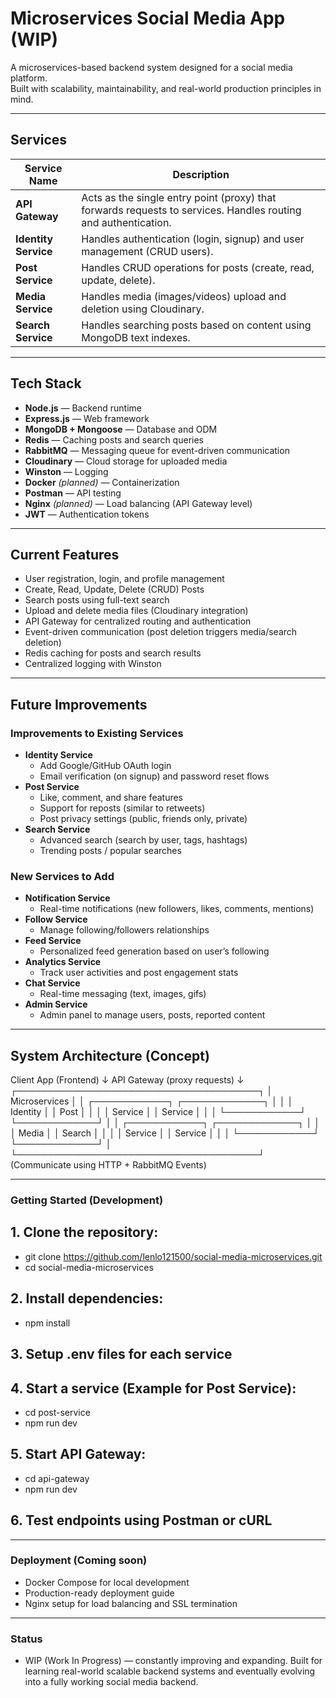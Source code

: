 # Microservices Social Media App (WIP)

A microservices-based backend system designed for a social media platform.  
Built with scalability, maintainability, and real-world production principles in mind.

---

## Services

| Service Name         | Description                                                                                                    |
| -------------------- | -------------------------------------------------------------------------------------------------------------- |
| **API Gateway**      | Acts as the single entry point (proxy) that forwards requests to services. Handles routing and authentication. |
| **Identity Service** | Handles authentication (login, signup) and user management (CRUD users).                                       |
| **Post Service**     | Handles CRUD operations for posts (create, read, update, delete).                                              |
| **Media Service**    | Handles media (images/videos) upload and deletion using Cloudinary.                                            |
| **Search Service**   | Handles searching posts based on content using MongoDB text indexes.                                           |

---

## Tech Stack

- **Node.js** — Backend runtime
- **Express.js** — Web framework
- **MongoDB + Mongoose** — Database and ODM
- **Redis** — Caching posts and search queries
- **RabbitMQ** — Messaging queue for event-driven communication
- **Cloudinary** — Cloud storage for uploaded media
- **Winston** — Logging
- **Docker** _(planned)_ — Containerization
- **Postman** — API testing
- **Nginx** _(planned)_ — Load balancing (API Gateway level)
- **JWT** — Authentication tokens

---

## Current Features

- User registration, login, and profile management
- Create, Read, Update, Delete (CRUD) Posts
- Search posts using full-text search
- Upload and delete media files (Cloudinary integration)
- API Gateway for centralized routing and authentication
- Event-driven communication (post deletion triggers media/search deletion)
- Redis caching for posts and search results
- Centralized logging with Winston

---

## Future Improvements

### Improvements to Existing Services

- **Identity Service**
  - Add Google/GitHub OAuth login
  - Email verification (on signup) and password reset flows
- **Post Service**
  - Like, comment, and share features
  - Support for reposts (similar to retweets)
  - Post privacy settings (public, friends only, private)
- **Search Service**
  - Advanced search (search by user, tags, hashtags)
  - Trending posts / popular searches

### New Services to Add

- **Notification Service**
  - Real-time notifications (new followers, likes, comments, mentions)
- **Follow Service**
  - Manage following/followers relationships
- **Feed Service**
  - Personalized feed generation based on user’s following
- **Analytics Service**
  - Track user activities and post engagement stats
- **Chat Service**
  - Real-time messaging (text, images, gifs)
- **Admin Service**
  - Admin panel to manage users, posts, reported content

---

## System Architecture (Concept)

Client App (Frontend)
↓
API Gateway (proxy requests)
↓
┌───────────────────────────────────────┐
│ Microservices │
│ ┌────────────┐ ┌─────────────┐ │
│ │ Identity │ │ Post │ │
│ │ Service │ │ Service │ │
│ └────────────┘ └─────────────┘ │
│ ┌────────────┐ ┌─────────────┐ │
│ │ Media │ │ Search │ │
│ │ Service │ │ Service │ │
│ └────────────┘ └─────────────┘ │
└───────────────────────────────────────┘
(Communicate using HTTP + RabbitMQ Events)

---

### Getting Started (Development)

## 1. Clone the repository:

- git clone https://github.com/lenlo121500/social-media-microservices.git
- cd social-media-microservices

## 2. Install dependencies:

- npm install

## 3. Setup .env files for each service

## 4. Start a service (Example for Post Service):

- cd post-service
- npm run dev

## 5. Start API Gateway:

- cd api-gateway
- npm run dev

## 6. Test endpoints using Postman or cURL

---

### Deployment (Coming soon)

- Docker Compose for local development
- Production-ready deployment guide
- Nginx setup for load balancing and SSL termination

---

### Status

- WIP (Work In Progress) — constantly improving and expanding.
  Built for learning real-world scalable backend systems and eventually evolving into a fully working social media backend.

